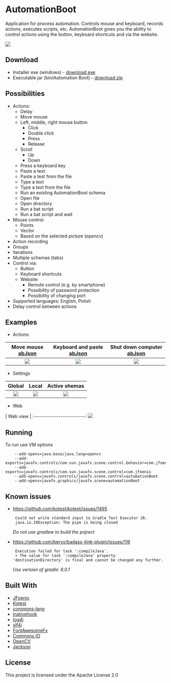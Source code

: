 # AutomationBoot
Application for process automation. Controls mouse and keyboard, records actions, executes scripts, etc. AutomationBoot gives you the ability to control actions using the button, keyboard shortcuts and via the website.

![](https://github.com/Patresss/AutmationBoot/blob/master/Examples/My%20work.png)
 
## Download
* Installer exe (windows) - [download exe](https://github.com/Patresss/AutmationBoot/raw/master/release/Automation%20Boot-1.0.0.exe)
* Executable jar (bin/Automation Boot) - [download zip](https://github.com/Patresss/AutmationBoot/raw/master/release/Automation%20Boot-1.0.0.zip)

## Possibilities

* Actions:
    * Delay
    * Move mouse
    * Left, middle, right mouse button
        * Click
        * Double click
        * Press
        * Release
    * Scroll
        * Up
        * Down
    * Press a keyboard key
    * Paste a text
    * Paste a test from the file
    * Type a text
    * Type a text from the file
    * Run an existing AutomationBoot schema
    * Open file
    * Open directory
    * Run a bat script
    * Run a bat script and wait
* Mouse control:
    * Points
    * Vector
    * Based on the selected picture (opencv)
* Action recording
* Groups
* Iterations
* Multiple schemas (tabs)
* Control via:
    * Button
    * Keyboard shortcuts
    * Website:
        * Remote control (e.g. by smartphone)
        * Possibility of password protection
        * Possibility of changing port
* Supported languages: English, Polish
* Delay control between actions



## Examples
* Actions

| Move mouse [abJson](https://github.com/Patresss/AutmationBoot/blob/master/Examples/Move%20mouse.ab) | Keyboard and paste [abJson](https://github.com/Patresss/AutmationBoot/blob/master/Examples/Kayboard%20and%20paste.ab) | Shut down computer [abJson](https://github.com/Patresss/AutmationBoot/blob/master/Examples/Shut%20down%20computer.ab) |
:-------------------------:|:-------------------------:|:-------------------------:
![](https://github.com/Patresss/AutmationBoot/blob/master/Examples/Move%20mouse.png) | ![](https://github.com/Patresss/AutmationBoot/blob/master/Examples/Kayboard%20and%20paste.png) | ![](https://github.com/Patresss/AutmationBoot/blob/master/Examples/Shut%20down%20computer.png)

* Settings

| Global | Local | Active shemas |
:-------------------------:|:-------------------------:|:-------------------------:
![](https://github.com/Patresss/AutmationBoot/blob/master/Examples/Global%20settings.png) | ![](https://github.com/Patresss/AutmationBoot/blob/master/Examples/Local%20settings.png) | ![](https://github.com/Patresss/AutmationBoot/blob/master/Examples/Active%20schemas.png)

* Web

| Web view |
:-------------------------:
![](https://github.com/Patresss/AutmationBoot/blob/master/Examples/Web.png) 


## Running
To run use VM options

        --add-opens=java.base/java.lang=opencv
        --add-exports=javafx.controls/com.sun.javafx.scene.control.behavior=com.jfoenix
        --add-exports=javafx.controls/com.sun.javafx.scene.control=com.jfoenix
        --add-opens=javafx.controls/javafx.scene.control=automationBoot
        --add-opens=javafx.graphics/javafx.scene=automationBoot
        
## Known issues
*  https://github.com/kotest/kotest/issues/1495
         
        Could not write standard input to Gradle Test Executor 26.
        java.io.IOException: The pipe is being closed
   *Do not use gradlew to build the pojrect*
   
*  https://github.com/beryx/badass-jlink-plugin/issues/116
         
        Execution failed for task ':compileJava'.
        > The value for task ':compileJava' property 'destinationDirectory' is final and cannot be changed any further.
   *Use version of gradle: 6.0.1*       

## Built With

* [JFoenix](https://github.com/jfoenixadmin/JFoenix)
* [Kotest](https://github.com/kotest/kotest)
* [commons-lang](https://github.com/apache/commons-lang)
* [jnativehook](https://github.com/kwhat/jnativehook)
* [log4j](https://logging.apache.org/log4j/2.x/)
* [slf4j](http://www.slf4j.org/)
* [FontAwesomeFx](https://www.jensd.de/wordpress/?tag=fontawesomefx)
* [Commons IO](http://commons.apache.org/proper/commons-io/)
* [OpenCV](https://github.com/openpnp/opencv)
* [Jackson](https://github.com/FasterXML/jackson-module-kotlin)


## License

This project is licensed under the Apache License 2.0 
